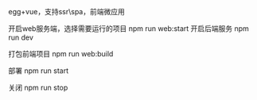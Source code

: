egg+vue，支持ssr\spa，前端微应用


开启web服务端，选择需要运行的项目
npm run web:start
开启后端服务
npm run dev

打包前端项目
npm run web:build

部署
npm run start

关闭
npm run stop
